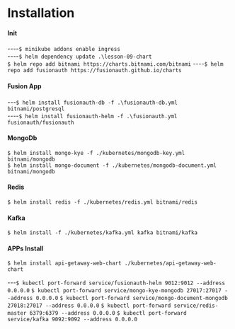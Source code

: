 # Installation

#### Init
----`$ minikube addons enable ingress`  
----`$ helm dependency update .\lesson-09-chart`  
`$ helm repo add bitnami https://charts.bitnami.com/bitnami`
----`$ helm repo add fusionauth https://fusionauth.github.io/charts`

#### Fusion App
---`$ helm install fusionauth-db -f .\fusionauth-db.yml bitnami/postgresql`  
----`$ helm install fusionauth-helm -f .\fusionauth.yml fusionauth/fusionauth`  

#### MongoDb
`$ helm install mongo-kye -f ./kubernetes/mongodb-key.yml bitnami/mongodb`  
`$ helm install mongo-document -f ./kubernetes/mongodb-document.yml bitnami/mongodb`  

#### Redis
`$ helm install redis -f ./kubernetes/redis.yml bitnami/redis` 

#### Kafka
`$ helm install -f ./kubernetes/kafka.yml kafka bitnami/kafka`

#### APPs Install
`$ helm install api-getaway-web-chart ./kubernetes/api-getaway-web-chart`  

---`$ kubectl port-forward service/fusionauth-helm 9012:9012 --address 0.0.0.0`
`$ kubectl port-forward service/mongo-kye-mongodb 27017:27017 --address 0.0.0.0`
`$ kubectl port-forward service/mongo-document-mongodb 27018:27017 --address 0.0.0.0`
`$ kubectl port-forward service/redis-master 6379:6379 --address 0.0.0.0`
`$ kubectl port-forward service/kafka 9092:9092 --address 0.0.0.0`